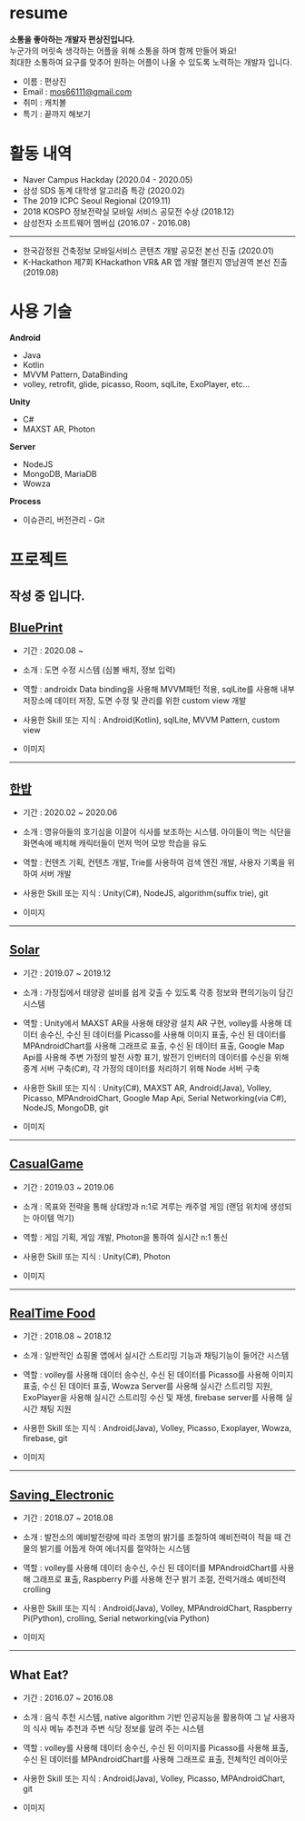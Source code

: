 # resume
__소통을 좋아하는 개발자 편상진입니다.__   
누군가의 머릿속 생각하는 어플을 위해 소통을 하며 함께 만들어 봐요!   
최대한 소통하여 요구를 맞추어 원하는 어플이 나올 수 있도록 노력하는 개발자 입니다.   

* 이름 : 편상진
* Email : mos66111@gmail.com
* 취미 : 캐치볼
* 특기 : 끝까지 해보기

# 활동 내역
* Naver Campus Hackday (2020.04 - 2020.05)
* 삼성 SDS 동계 대학생 알고리즘 특강 (2020.02)
* The 2019 ICPC Seoul Regional (2019.11)
* 2018 KOSPO 정보전략실 모바일 서비스 공모전 수상 (2018.12)
* 삼성전자 소프트웨어 멤버십 (2016.07 - 2016.08)
* * *
* 한국감정원 건축정보 모바일서비스 콘텐츠 개발 공모전 본선 진출 (2020.01)
* K-Hackathon 제7회 KHackathon VR& AR 앱 개발 챌린지 영남권역 본선 진출 (2019.08)

# 사용 기술
__Android__
* Java
* Kotlin
* MVVM Pattern, DataBinding
* volley, retrofit, glide, picasso, Room, sqlLite, ExoPlayer, etc...

__Unity__
* C#
* MAXST AR, Photon

__Server__
* NodeJS
* MongoDB, MariaDB
* Wowza

__Process__
* 이슈관리, 버전관리 - Git

# 프로젝트

## 작성 중 입니다.

## [BluePrint][link6]

[link6]: https://github.com/Team-an/blueprint

* 기간 : 2020.08 ~


* 소개 : 도면 수정 시스템 (심볼 배치, 정보 입력)


* 역할 : androidx Data binding을 사용해 MVVM패턴 적용, sqlLite를 사용해 내부 저장소에 데이터 저장, 도면 수정 및 관리를 위한 custom view 개발


* 사용한 Skill 또는 지식 : Android(Kotlin), sqlLite, MVVM Pattern, custom view


* 이미지


* * *
## [한밥][link5]

[link5]: https://github.com/PyeonSangJin/-PlateProject

* 기간 : 2020.02 ~ 2020.06


* 소개 : 영유아들의 호기심을 이끌어 식사를 보조하는 시스템. 아이들이 먹는 식단을 화면속에 배치해 캐릭터들이 먼저 먹어 모방 학습을 유도


* 역할 : 컨텐츠 기획, 컨텐츠 개발, Trie를 사용하여 검색 엔진 개발, 사용자 기록을 위하여 서버 개발


* 사용한 Skill 또는 지식 : Unity(C#), NodeJS, algorithm(suffix trie), git


* 이미지

* * *
## [Solar][link4]

[link4]: https://github.com/renewalsolar/Solar

* 기간 : 2019.07 ~ 2019.12


* 소개 : 가정집에서 태양광 설비를 쉽게 갖출 수 있도록 각종 정보와 편의기능이 담긴 시스템


* 역할 : Unity에서 MAXST AR을 사용해 태양광 설치 AR 구현, volley를 사용해 데이터 송수신, 수신 된 데이터를 Picasso를 사용해 이미지 표출, 수신 된 데이터를 MPAndroidChart를 사용해 그래프로 표출, 수신 된 데이터 표출, Google Map Api를 사용해 주변 가정의 발전 사항 표기, 발전기 인버터의 데이터를 수신을 위해 중계 서버 구축(C#), 각 가정의 데이터를 처리하기 위해 Node 서버 구축


* 사용한 Skill 또는 지식 : Unity(C#), MAXST AR, Android(Java), Volley, Picasso, MPAndroidChart, Google Map Api, Serial Networking(via C#), NodeJS, MongoDB, git


* 이미지

* * *
## [CasualGame][link3]

[link3]: https://github.com/PyeonSangJin/unityCasualGame

* 기간 : 2019.03 ~ 2019.06


* 소개 : 목표와 전략을 통해 상대방과 n:1로 겨루는 캐주얼 게임 (랜덤 위치에 생성되는 아이템 먹기)


* 역할 : 게임 기획, 게임 개발, Photon을 통하여 실시간 n:1 통신


* 사용한 Skill 또는 지식 : Unity(C#), Photon


* 이미지

* * *
## [RealTime Food][link2]

[link2]: https://github.com/RealtimeFood

* 기간 : 2018.08 ~ 2018.12


* 소개 : 일반적인 쇼핑몰 앱에서 실시간 스트리밍 기능과 채팅기능이 들어간 시스템


* 역할 : volley를 사용해 데이터 송수신, 수신 된 데이터를 Picasso를 사용해 이미지 표출, 수신 된 데이터 표출, Wowza Server를 사용해 실시간 스트리밍 지원, ExoPlayer을 사용해 실시간 스트리밍 수신 및 재생, firebase server를 사용해 실시간 채팅 지원


* 사용한 Skill 또는 지식 : Android(Java), Volley, Picasso, Exoplayer, Wowza, firebase, git


* 이미지

* * *
## [Saving_Electronic][link1]

[link1]: https://github.com/PyeonSangJin/Saving_Electronic

* 기간 : 2018.07 ~ 2018.08


* 소개 : 발전소의 예비발전량에 따라 조명의 밝기를 조절하여 예비전력이 적을 때 건물의 밝기를 어둡게 하여 에너지를 절약하는 시스템


* 역할 : volley를 사용해 데이터 송수신, 수신 된 데이터를 MPAndroidChart를 사용해 그래프로 표출, Raspberry Pi를 사용해 전구 밝기 조절, 전력거래소 예비전력 crolling


* 사용한 Skill 또는 지식 : Android(Java), Volley, MPAndroidChart, Raspberry Pi(Python), crolling, Serial networking(via Python)


* 이미지

* * *
## What Eat?

* 기간 : 2016.07 ~ 2016.08


* 소개 : 음식 추천 시스템, native algorithm 기반 인공지능을 활용하여 그 날 사용자의 식사 메뉴 추천과 주변 식당 정보를 알려 주는 시스템


* 역할 : volley를 사용해 데이터 송수신, 수신 된 이미지를 Picasso를 사용해 표출, 수신 된 데이터를 MPAndroidChart를 사용해 그래프로 표출, 전체적인 레이아웃


* 사용한 Skill 또는 지식 : Android(Java), Volley, Picasso, MPAndroidChart, git


* 이미지
